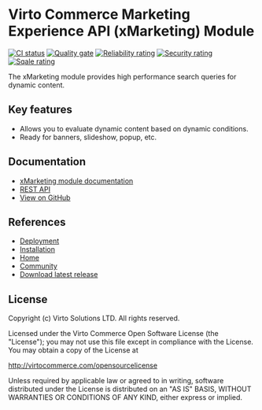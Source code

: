 # Virto Commerce Marketing Experience API (xMarketing) Module

[![CI status](https://github.com/VirtoCommerce/vc-module-marketing-experience-api/workflows/Module%20CI/badge.svg?branch=dev)](https://github.com/VirtoCommerce/vc-module-marketing-experience-api/actions?query=workflow%3A"Module+CI") [![Quality gate](https://sonarcloud.io/api/project_badges/measure?project=VirtoCommerce_vc-module-marketing-experience-api&metric=alert_status&branch=dev)](https://sonarcloud.io/dashboard?id=VirtoCommerce_vc-module-marketing-experience-api) [![Reliability rating](https://sonarcloud.io/api/project_badges/measure?project=VirtoCommerce_vc-module-marketing-experience-api&metric=reliability_rating&branch=dev)](https://sonarcloud.io/dashboard?id=VirtoCommerce_vc-module-marketing-experience-api) [![Security rating](https://sonarcloud.io/api/project_badges/measure?project=VirtoCommerce_vc-module-marketing-experience-api&metric=security_rating&branch=dev)](https://sonarcloud.io/dashboard?id=VirtoCommerce_vc-module-marketing-experience-api) [![Sqale rating](https://sonarcloud.io/api/project_badges/measure?project=VirtoCommerce_vc-module-marketing-experience-api&metric=sqale_rating&branch=dev)](https://sonarcloud.io/dashboard?id=VirtoCommerce_vc-module-marketing-experience-api)

The xMarketing module provides high performance search queries for dynamic content.

## Key features
* Allows you to evaluate dynamic content based on dynamic conditions.
* Ready for banners, slideshow, popup, etc.

## Documentation

* [xMarketing module documentation](https://docs.virtocommerce.org/platform/developer-guide/GraphQL-Storefront-API-Reference-xAPI/Marketing/overview/)
* [REST API](https://virtostart-demo-admin.govirto.com/docs/index.html?urls.primaryName=VirtoCommerce.MarketingExperienceApi)
* [View on GitHub](https://github.com/VirtoCommerce/vc-module-marketing-experience-api/)

## References

* [Deployment](https://docs.virtocommerce.org/platform/developer-guide/Tutorials-and-How-tos/Tutorials/deploy-module-from-source-code/)
* [Installation](https://docs.virtocommerce.org/platform/user-guide/modules-installation/)
* [Home](https://virtocommerce.com)
* [Community](https://www.virtocommerce.org)
* [Download latest release](https://github.com/VirtoCommerce/vc-module-marketing-experience-api/releases/latest)
  
## License

Copyright (c) Virto Solutions LTD.  All rights reserved.

Licensed under the Virto Commerce Open Software License (the "License"); you
may not use this file except in compliance with the License. You may
obtain a copy of the License at

http://virtocommerce.com/opensourcelicense

Unless required by applicable law or agreed to in writing, software
distributed under the License is distributed on an "AS IS" BASIS,
WITHOUT WARRANTIES OR CONDITIONS OF ANY KIND, either express or
implied.

